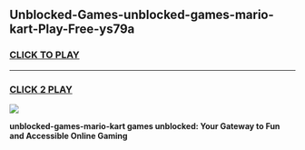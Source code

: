 
## Unblocked-Games-unblocked-games-mario-kart-Play-Free-ys79a
<h3>
<a href="https://clearcache.space/e2bc6b?title=unblocked-games-mario-kart&ref=21A">CLICK TO PLAY</a></h3>
<hr>

<h3>
<a href="https://clearcache.space/e2bc6b?title=unblocked-games-mario-kart&ref=21A">CLICK 2 PLAY</a>
  
</h3>

<a href="https://clearcache.space/e2bc6b?title=unblocked-games-mario-kart&ref=21A"><img src="https://clearcache.store/games.png"></a>


**unblocked-games-mario-kart games unblocked: Your Gateway to Fun and Accessible Online Gaming**
